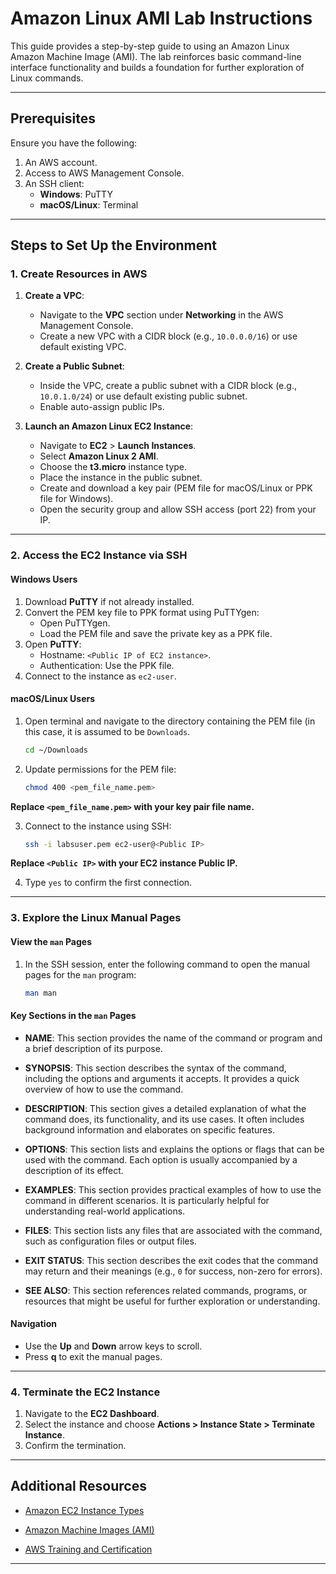 
# Amazon Linux AMI Lab Instructions

This guide provides a step-by-step guide to using an Amazon Linux Amazon Machine Image (AMI). The lab reinforces basic command-line interface functionality and builds a foundation for further exploration of Linux commands.

---

## Prerequisites
Ensure you have the following:
1. An AWS account.
2. Access to AWS Management Console.
3. An SSH client:
   - **Windows**: PuTTY
   - **macOS/Linux**: Terminal

---

## Steps to Set Up the Environment

### 1. **Create Resources in AWS**

1. **Create a VPC**:
   - Navigate to the **VPC** section under **Networking** in the AWS Management Console.
   - Create a new VPC with a CIDR block (e.g., `10.0.0.0/16`) or use default existing VPC.

2. **Create a Public Subnet**:
   - Inside the VPC, create a public subnet with a CIDR block (e.g., `10.0.1.0/24`) or use default existing public subnet.
   - Enable auto-assign public IPs.

3. **Launch an Amazon Linux EC2 Instance**:
   - Navigate to **EC2** > **Launch Instances**.
   - Select **Amazon Linux 2 AMI**.
   - Choose the **t3.micro** instance type.
   - Place the instance in the public subnet.
   - Create and download a key pair (PEM file for macOS/Linux or PPK file for Windows).
   - Open the security group and allow SSH access (port 22) from your IP.

---

### 2. **Access the EC2 Instance via SSH**

#### **Windows Users**
1. Download **PuTTY** if not already installed.
2. Convert the PEM key file to PPK format using PuTTYgen:
   - Open PuTTYgen.
   - Load the PEM file and save the private key as a PPK file.
3. Open **PuTTY**:
   - Hostname: `<Public IP of EC2 instance>`.
   - Authentication: Use the PPK file.
4. Connect to the instance as `ec2-user`.

#### **macOS/Linux Users**
1. Open terminal and navigate to the directory containing the PEM file (in this case, it is assumed to be `Downloads`.

   ```bash
   cd ~/Downloads
   ```
   
2. Update permissions for the PEM file:

   ```bash
   chmod 400 <pem_file_name.pem>
   ```
   
**Replace `<pem_file_name.pem>` with your key pair file name.**

3. Connect to the instance using SSH:

   ```bash
   ssh -i labsuser.pem ec2-user@<Public IP>
   ```
   
**Replace `<Public IP>` with your EC2 instance Public IP.**
   
4. Type `yes` to confirm the first connection.

---

### 3. **Explore the Linux Manual Pages**

#### **View the `man` Pages**
1. In the SSH session, enter the following command to open the manual pages for the `man` program:

   ```bash
   man man
   ```

#### **Key Sections in the `man` Pages**
- **NAME**: This section provides the name of the command or program and a brief description of its purpose.
- **SYNOPSIS**: This section describes the syntax of the command, including the options and arguments it accepts. It provides a quick overview of how to use the command.

- **DESCRIPTION**: This section gives a detailed explanation of what the command does, its functionality, and its use cases. It often includes background information and elaborates on specific features.

- **OPTIONS**: This section lists and explains the options or flags that can be used with the command. Each option is usually accompanied by a description of its effect.

- **EXAMPLES**: This section provides practical examples of how to use the command in different scenarios. It is particularly helpful for understanding real-world applications.

- **FILES**: This section lists any files that are associated with the command, such as configuration files or output files.

- **EXIT STATUS**: This section describes the exit codes that the command may return and their meanings (e.g., `0` for success, non-zero for errors).

- **SEE ALSO**: This section references related commands, programs, or resources that might be useful for further exploration or understanding.

#### **Navigation**
- Use the **Up** and **Down** arrow keys to scroll.
- Press **q** to exit the manual pages.

---

### 4. **Terminate the EC2 Instance**
1. Navigate to the **EC2 Dashboard**.
2. Select the instance and choose **Actions > Instance State > Terminate Instance**.
3. Confirm the termination.

---

## **Additional Resources**
- [Amazon EC2 Instance Types](https://aws.amazon.com/ec2/instance-types/)

- [Amazon Machine Images (AMI)](https://docs.aws.amazon.com/AWSEC2/latest/UserGuide/AMIs.html)

- [AWS Training and Certification](https://aws.amazon.com/training/)

---

